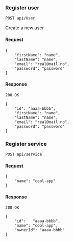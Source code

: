 ### Register user

```
POST api/User
```

Create a new user

#### Request

```
{
    "firstName": "name",
    "lastName": "name",
    "email": "real@mail.no",
    "password": "password"
}

```

#### Response

```
200 OK

{
    "id": "aaaa-bbbb",
    "firstName": "name",
    "lastName": "name",
    "email": "real@mail.no",
    "password": "password"
}
```


### Register service

```
POST api/service
```

#### Request
```
{
    "name": "cool-app"
}
```

#### Response
```
200 OK

{
    "id":   "aaaa-bbbb",
    "name": "cool-app",
    "ownerId": "aaaa-bbbb"
}
```